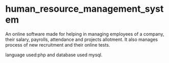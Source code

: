 # human_resource_management_system
An online software made for helping in managing employees of a company, their salary, payrolls, attendance and projects allotment. It also manages process of new recruitment and their online tests.

language used:php and database used mysql.
